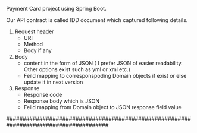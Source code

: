 
Payment Card project using Spring Boot.

Our API contract is called IDD document which captured following details.

1. Request header
   - URI
   - Method
   - Body if any
2. Body
   - content in the form of JSON ( I prefer JSON of easier readability. Other options exist such as yml or xml etc.)
   - Feild mapping to corresponspoding Domain objects if exist or else update it in next version
3. Response
   - Response code
   - Response body which is JSON
   - Feild mapping from Domain object to JSON response field value
  
#######################################################################################

